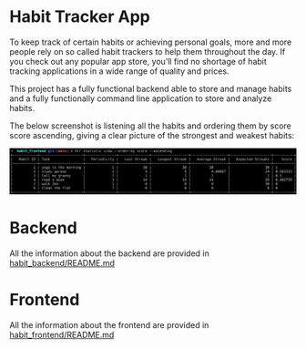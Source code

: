# Habit Tracker App

To keep track of certain habits or achieving personal goals, more and more
people rely on so called habit trackers to help them throughout the day.
If you check out any popular app store, you’ll find no shortage of habit
tracking applications in a wide range of quality and prices.

This project has a fully functional backend able to store and manage habits
and a fully functionally command line application to store and analyze habits.

The below screenshot is listening all the habits and ordering them by score
score ascending, giving a clear picture of the strongest and weakest habits:

![img.png](docs/img.png)

# Backend

All the information about the backend are provided in [habit_backend/README.md](habit_backend/README.md)

# Frontend

All the information about the frontend are provided in [habit_frontend/README.md](habit_frontend/README.md)

